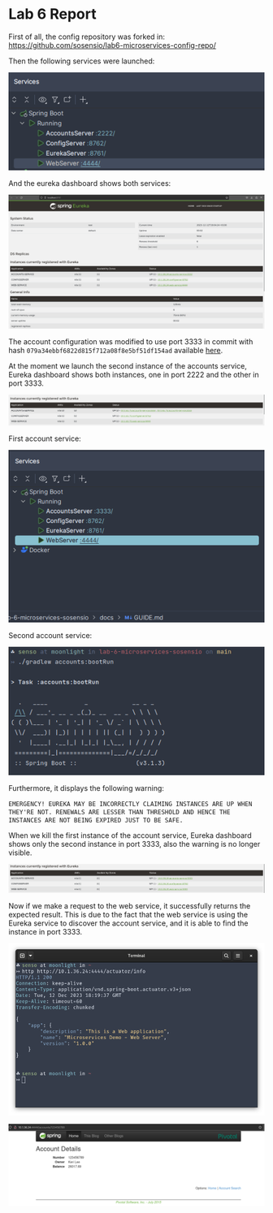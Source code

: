 # Lab 6 Report

First of all, the config repository was forked in: https://github.com/sosensio/lab6-microservices-config-repo/

Then the following services were launched:

![Accounts and web running](images/accounts-web-running.png)

And the eureka dashboard shows both services:

![Eureka accounts web running](images/eureka-accounts-web-running.png)

The account configuration was modified to use port 3333 in commit with hash `079a34ebbf6822d815f712a08f8e5bf51df154ad` available [here](https://github.com/sosensio/lab6-microservices-config-repo/commit/079a34ebbf6822d815f712a08f8e5bf51df154ad).

At the moment we launch the second instance of the accounts service, Eureka dashboard shows both instances, one in port 2222 and the other in port 3333. 

![Eureka dashboard](images/2-account-services.png)

First account service:

![First account service](images/first-account-service.png)

Second account service:

![Second account service](images/second-account-service.png)

Furthermore, it displays the following warning:

```
EMERGENCY! EUREKA MAY BE INCORRECTLY CLAIMING INSTANCES ARE UP WHEN THEY'RE NOT. RENEWALS ARE LESSER THAN THRESHOLD AND HENCE THE INSTANCES ARE NOT BEING EXPIRED JUST TO BE SAFE.
```

When we kill the first instance of the account service, Eureka dashboard shows only the second instance in port 3333, also the warning is no longer visible.

![Eureka-accounts-3333](images/eureka-accounts-3333.png)

Now if we make a request to the web service, it successfully returns the expected result. This is due to the fact that the web service is using the Eureka service to discover the account service, and it is able to find the instance in port 3333.

![Web request](images/web-request.png)

![Account-request](images/account-request.png)
